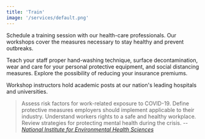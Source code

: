 ```yaml
---
title: 'Train'
image: '/services/default.png'
---
```


Schedule a training session with our health-care professionals. Our workshops cover the
measures necessary to stay healthy and prevent outbreaks.

Teach your staff proper hand-washing technique, surface decontamination, wear and care for your
personal protective equipment, and social distancing measures. Explore the possibility of
reducing your insurance premiums.

Workshop instructors hold academic posts at our nation's leading hospitals and universities.

> Assess risk factors for work-related exposure to COVID-19. Define protective measures
employers should implement applicable to their industry.  Understand workers rights to a safe
and healthy workplace.  Review strategies for protecting mental health during the crisis. --
[*National Institute for Environmental Health Sciences*][1]

[1]: https://tools.niehs.nih.gov/wetp/covid19worker/

